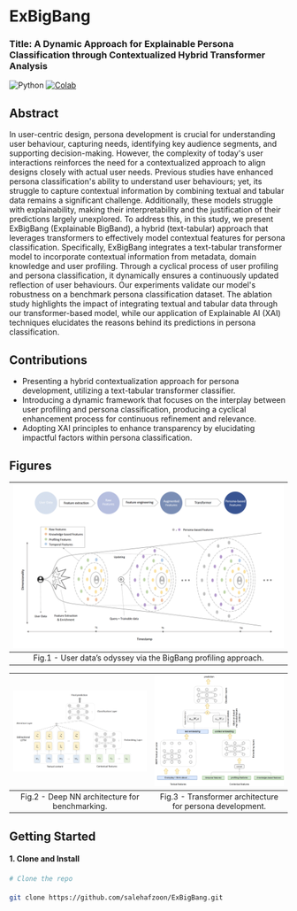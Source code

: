 # ExBigBang
### Title: A Dynamic Approach for Explainable Persona Classification through Contextualized Hybrid Transformer Analysis

![Python](https://img.shields.io/badge/Python-Compatible-green.svg)
[![Colab](https://img.shields.io/badge/Google%20Colab-Open-orange.svg)]()

## Abstract
In user-centric design, persona development is crucial for understanding user behaviour, capturing needs, identifying key audience segments, and supporting decision-making. However, the complexity of today's user interactions reinforces the need for a contextualized approach to align designs closely with actual user needs. Previous studies have enhanced persona classification's ability to understand user behaviours; yet, its struggle to capture contextual information by combining textual and tabular data remains a significant challenge. Additionally, these models struggle with explainability, making their interpretability and the justification of their predictions largely unexplored. To address this, in this study, we present ExBigBang (Explainable BigBand), a hybrid (text-tabular) approach that leverages transformers to effectively model contextual features for persona classification. Specifically, ExBigBang integrates a text-tabular transformer model to incorporate contextual information from metadata, domain knowledge and user profiling. Through a cyclical process of user profiling and persona classification, it dynamically ensures a continuously updated reflection of user behaviours. Our experiments validate our model's robustness on a benchmark persona classification dataset. The ablation study highlights the impact of integrating textual and tabular data through our transformer-based model, while our application of Explainable AI (XAI) techniques elucidates the reasons behind its predictions in persona classification.


## Contributions

- Presenting a hybrid contextualization approach for persona development, utilizing a text-tabular transformer classifier.
- Introducing a dynamic framework that focuses on the interplay between user profiling and persona classification, producing a cyclical enhancement process for continuous refinement and relevance.
- Adopting XAI principles to enhance transparency by elucidating impactful factors within persona classification.

## Figures

| ![First Image Description](documents/Model_pipeline.png) | 
|:----------------------------------------------------------:|
| Fig.1 - User data’s odyssey via the BigBang profiling approach.|



| ![First Image Description](documents/Deep_NN_arch.png) | ![Second Image Description](documents/Transformer_arch.png) |
|:----------------------------------------------------------:|:-----------------------------------------------------------:|
| Fig.2 - Deep NN architecture for benchmarking.             | Fig.3 - Transformer architecture for persona development.   |

## Getting Started

#### 1. Clone and Install

```bash
# Clone the repo

git clone https://github.com/salehafzoon/ExBigBang.git

